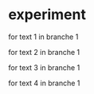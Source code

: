 # experiment

for text 1 in branche 1

for text 2 in branche 1

for text 3 in branche 1

for text 4 in branche 1
